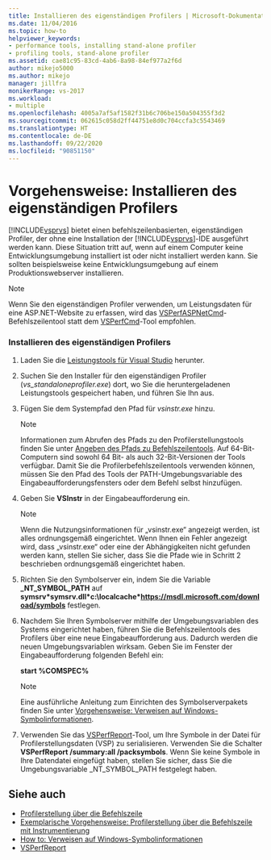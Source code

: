 ```yaml
---
title: Installieren des eigenständigen Profilers | Microsoft-Dokumentation
ms.date: 11/04/2016
ms.topic: how-to
helpviewer_keywords:
- performance tools, installing stand-alone profiler
- profiling tools, stand-alone profiler
ms.assetid: cae81c95-83cd-4ab6-8a98-84ef977a2f6d
author: mikejo5000
ms.author: mikejo
manager: jillfra
monikerRange: vs-2017
ms.workload:
- multiple
ms.openlocfilehash: 4005a7af5af1582f31b6c706be150a504355f3d2
ms.sourcegitcommit: 062615c058d2ff44751e8d0c704ccfa3c5543469
ms.translationtype: HT
ms.contentlocale: de-DE
ms.lasthandoff: 09/22/2020
ms.locfileid: "90851150"
---
```

# <a name="how-to-install-the-stand-alone-profiler"></a>Vorgehensweise: Installieren des eigenständigen Profilers
[!INCLUDE[vsprvs](../code-quality/includes/vsprvs_md.md)] bietet einen befehlszeilenbasierten, eigenständigen Profiler, der ohne eine Installation der [!INCLUDE[vsprvs](../code-quality/includes/vsprvs_md.md)]-IDE ausgeführt werden kann. Diese Situation tritt auf, wenn auf einem Computer keine Entwicklungsumgebung installiert ist oder nicht installiert werden kann. Sie sollten beispielsweise keine Entwicklungsumgebung auf einem Produktionswebserver installieren.

> [!NOTE]
> Wenn Sie den eigenständigen Profiler verwenden, um Leistungsdaten für eine ASP.NET-Website zu erfassen, wird das [VSPerfASPNetCmd](../profiling/vsperfaspnetcmd.md)-Befehlszeilentool statt dem [VSPerfCmd](../profiling/vsperfcmd.md)-Tool empfohlen.

### <a name="to-install-the-stand-alone-profiler"></a>Installieren des eigenständigen Profilers

1. Laden Sie die [Leistungstools für Visual Studio](https://visualstudio.microsoft.com/downloads/?q=performance+tools#performance-tools-for-visual-studio) herunter.

1. Suchen Sie den Installer für den eigenständigen Profiler (*vs_standaloneprofiler.exe*) dort, wo Sie die heruntergeladenen Leistungstools gespeichert haben, und führen Sie Ihn aus.

2. Fügen Sie dem Systempfad den Pfad für *vsinstr.exe* hinzu.

   > [!NOTE]
   > Informationen zum Abrufen des Pfads zu den Profilerstellungstools finden Sie unter [Angeben des Pfads zu Befehlszeilentools](../profiling/specifying-the-path-to-profiling-tools-command-line-tools.md). Auf 64-Bit-Computern sind sowohl 64 Bit- als auch 32-Bit-Versionen der Tools verfügbar. Damit Sie die Profilerbefehlszeilentools verwenden können, müssen Sie den Pfad des Tools der PATH-Umgebungsvariable des Eingabeaufforderungsfensters oder dem Befehl selbst hinzufügen.

3. Geben Sie **VSInstr** in der Eingabeaufforderung ein.

   > [!NOTE]
   > Wenn die Nutzungsinformationen für „vsinstr.exe“ angezeigt werden, ist alles ordnungsgemäß eingerichtet. Wenn Ihnen ein Fehler angezeigt wird, dass „vsinstr.exe“ oder eine der Abhängigkeiten nicht gefunden werden kann, stellen Sie sicher, dass Sie die Pfade wie in Schritt 2 beschrieben ordnungsgemäß eingerichtet haben.

4. Richten Sie den Symbolserver ein, indem Sie die Variable **_NT_SYMBOL_PATH** auf **symsrv\*symsrv.dll\*c:\localcache\*https://msdl.microsoft.com/download/symbols** festlegen.

5. Nachdem Sie Ihren Symbolserver mithilfe der Umgebungsvariablen des Systems eingerichtet haben, führen Sie die Befehlszeilentools des Profilers über eine neue Eingabeaufforderung aus. Dadurch werden die neuen Umgebungsvariablen wirksam. Geben Sie im Fenster der Eingabeaufforderung folgenden Befehl ein:

    **start %COMSPEC%**

   > [!NOTE]
   > Eine ausführliche Anleitung zum Einrichten des Symbolserverpakets finden Sie unter [Vorgehensweise: Verweisen auf Windows-Symbolinformationen](../profiling/how-to-reference-windows-symbol-information.md).

6. Verwenden Sie das [VSPerfReport](../profiling/vsperfreport.md)-Tool, um Ihre Symbole in der Datei für Profilerstellungsdaten (VSP) zu serialisieren. Verwenden Sie die Schalter **VSPerfReport /summary:all /packsymbols**. Wenn Sie keine Symbole in Ihre Datendatei eingefügt haben, stellen Sie sicher, dass Sie die Umgebungsvariable _NT_SYMBOL_PATH festgelegt haben.

## <a name="see-also"></a>Siehe auch
- [Profilerstellung über die Befehlszeile](../profiling/using-the-profiling-tools-from-the-command-line.md)
- [Exemplarische Vorgehensweise: Profilerstellung über die Befehlszeile mit Instrumentierung](command-line-profiling-of-stand-alone-applications.md)
- [How to: Verweisen auf Windows-Symbolinformationen](../profiling/how-to-reference-windows-symbol-information.md)
- [VSPerfReport](../profiling/vsperfreport.md)
